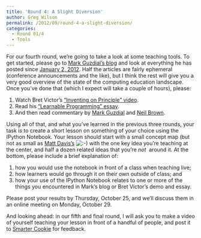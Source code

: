 ```yaml
---
title: 'Round 4: A Slight Diversion'
author: Greg Wilson
permalink: /2012/09/round-4-a-slight-diversion/
categories:
  - Round 01/4
  - Tools
---
```

For our fourth round, we&#8217;re going to take a look at some teaching tools. To get started, please go to [Mark Guzdial&#8217;s blog][1] and look at everything he has posted since [January 2, 2012][2]. Half the articles are fairly ephemeral (conference announcements and the like), but I think the rest will give you a very good overview of the state of the computing education landscape. Once you&#8217;ve done that (which I expect will take a couple of hours), please:

1.  Watch Bret Victor&#8217;s [&#8220;Inventing on Principle&#8221; video][3].
2.  Read his [&#8220;Learnable Programming&#8221; essay][4].
3.  And then read commentary by [Mark Guzdial][5] and [Neil Brown][6].

Using all of that, and what you&#8217;ve learned in the previous three rounds, your task is to create a short lesson on something of your choice using the IPython Notebook. Your lesson should start with a small concept map (but not as small as [Matt Davis&#8217;s][7] <img src="http://localhost:8080/wp-includes/images/smilies/icon_smile.gif" alt=":-)" class="wp-smiley" /> with the one key idea you&#8217;re teaching at the center, and half a dozen related ideas that you&#8217;re *not*  around it. At the bottom, please include a brief explanation of:

1.  how you would use the notebook in front of a class when teaching live;
2.  how learners would go through it on their own outside of class; and
3.  how your use of the IPython Notebook relates to one or more of the things you encountered in Mark&#8217;s blog or Bret Victor&#8217;s demo and essay.

Please post your results by Thursday, October 25, and we&#8217;ll discuss them in an online meeting on Monday, October 29.

And looking ahead: in our fifth and final round, I will ask you to make a video of yourself teaching your lesson in front of a handful of people, and post it to [Smarter Cookie][8] for feedback.

 [1]: http://computinged.wordpress.com/
 [2]: http://computinged.wordpress.com/2012/01/02/creating-new-models-for-on-line-cs-learning/
 [3]: http://vimeo.com/36579366
 [4]: http://worrydream.com/LearnableProgramming/
 [5]: http://computinged.wordpress.com/2012/09/28/learnable-programming-thinking-about-programming-languages-and-systems-in-a-new-way/
 [6]: http://academiccomputing.wordpress.com/2012/09/28/experts-can-program-blindfolded/
 [7]: /2012/09/06/week-1-shell-pipes-and-filters/
 [8]: http://www.beasmartercookie.com/
